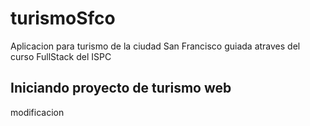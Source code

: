 # turismoSfco
Aplicacion para turismo de la ciudad San Francisco guiada atraves del curso FullStack del ISPC
## Iniciando proyecto de turismo web
modificacion
